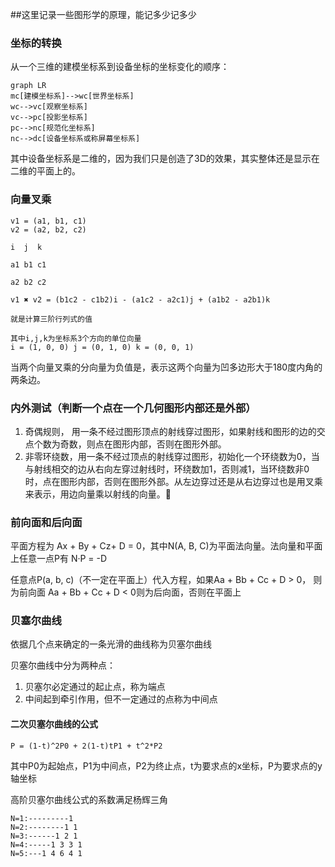 ##这里记录一些图形学的原理，能记多少记多少

### 坐标的转换

从一个三维的建模坐标系到设备坐标的坐标变化的顺序：

```
graph LR
mc[建模坐标系]-->wc[世界坐标系]
wc-->vc[观察坐标系]
vc-->pc[投影坐标系]
pc-->nc[规范化坐标系]
nc-->dc[设备坐标系或称屏幕坐标系]
```

其中设备坐标系是二维的，因为我们只是创造了3D的效果，其实整体还是显示在二维的平面上的。


### 向量叉乘
```
v1 = (a1, b1, c1)
v2 = (a2, b2, c2)

i  j  k

a1 b1 c1

a2 b2 c2

v1 ✖️ v2 = (b1c2 - c1b2)i - (a1c2 - a2c1)j + (a1b2 - a2b1)k

就是计算三阶行列式的值

其中i,j,k为坐标系3个方向的单位向量
i = (1, 0, 0) j = (0, 1, 0) k = (0, 0, 1)
```

当两个向量叉乘的分向量为负值是，表示这两个向量为凹多边形大于180度内角的两条边。

### 内外测试（判断一个点在一个几何图形内部还是外部）

1. 奇偶规则， 用一条不经过图形顶点的射线穿过图形，如果射线和图形的边的交点个数为奇数，则点在图形内部，否则在图形外部。
2. 非零环绕数，用一条不经过顶点的射线穿过图形，初始化一个环绕数为0，当与射线相交的边从右向左穿过射线时，环绕数加1，否则减1，当环绕数非0时，点在图形内部，否则在图形外部。从左边穿过还是从右边穿过也是用叉乘来表示，用边向量乘以射线的向量。

### 前向面和后向面

平面方程为 Ax + By + Cz+ D = 0，其中N(A, B, C)为平面法向量。法向量和平面上任意一点P有
N·P = -D

任意点P(a, b, c)（不一定在平面上）代入方程，如果Aa + Bb + Cc + D > 0， 则为前向面 Aa + Bb + Cc + D < 0则为后向面，否则在平面上

### 贝塞尔曲线

依据几个点来确定的一条光滑的曲线称为贝塞尔曲线

贝塞尔曲线中分为两种点：

1. 贝塞尔必定通过的起止点，称为端点
2. 中间起到牵引作用，但不一定通过的点称为中间点

#### 二次贝塞尔曲线的公式

```
P = (1-t)^2P0 + 2(1-t)tP1 + t^2*P2 
```

其中P0为起始点，P1为中间点，P2为终止点，t为要求点的x坐标，P为要求点的y轴坐标

高阶贝塞尔曲线公式的系数满足杨辉三角
```
N=1:---------1
N=2:--------1 1
N=3:------1 2 1
N=4:-----1 3 3 1
N=5:---1 4 6 4 1
```

